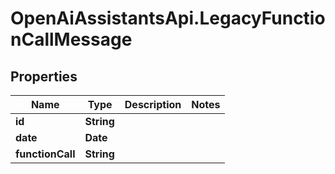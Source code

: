 # OpenAiAssistantsApi.LegacyFunctionCallMessage

## Properties

Name | Type | Description | Notes
------------ | ------------- | ------------- | -------------
**id** | **String** |  | 
**date** | **Date** |  | 
**functionCall** | **String** |  | 


